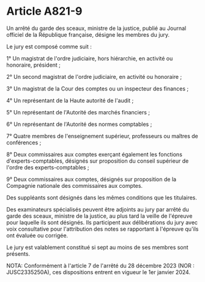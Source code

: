 # Article A821-9

Un arrêté du garde des sceaux, ministre de la justice, publié au Journal officiel de la République française, désigne les membres du jury.

Le jury est composé comme suit :

1° Un magistrat de l'ordre judiciaire, hors hiérarchie, en activité ou honoraire, président ;

2° Un second magistrat de l'ordre judiciaire, en activité ou honoraire ;

3° Un magistrat de la Cour des comptes ou un inspecteur des finances ;

4° Un représentant de la Haute autorité de l'audit ;

5° Un représentant de l'Autorité des marchés financiers ;

6° Un représentant de l'Autorité des normes comptables ;

7° Quatre membres de l'enseignement supérieur, professeurs ou maîtres de conférences ;

8° Deux commissaires aux comptes exerçant également les fonctions d'experts-comptables, désignés sur proposition du conseil supérieur de l'ordre des experts-comptables ;

9° Deux commissaires aux comptes, désignés sur proposition de la Compagnie nationale des commissaires aux comptes.

Des suppléants sont désignés dans les mêmes conditions que les titulaires.

Des examinateurs spécialisés peuvent être adjoints au jury par arrêté du garde des sceaux, ministre de la justice, au plus tard la veille de l'épreuve pour laquelle ils sont désignés. Ils participent aux délibérations du jury avec voix consultative pour l'attribution des notes se rapportant à l'épreuve qu'ils ont évaluée ou corrigée.

Le jury est valablement constitué si sept au moins de ses membres sont présents.

NOTA:
Conformément à l'article 7 de l'arrêté du 28 décembre 2023 (NOR : JUSC2335250A), ces dispositions entrent en vigueur le 1er janvier 2024.
